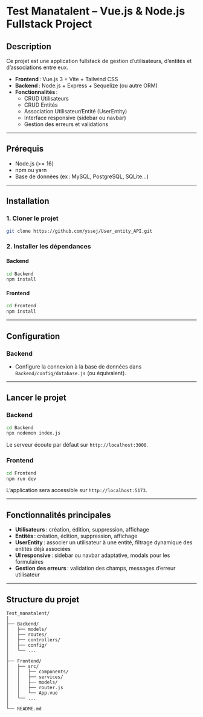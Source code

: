 # Test Manatalent – Vue.js & Node.js Fullstack Project

## Description

Ce projet est une application fullstack de gestion d’utilisateurs, d’entités et d’associations entre eux.  
- **Frontend** : Vue.js 3 + Vite + Tailwind CSS  
- **Backend** : Node.js + Express + Sequelize (ou autre ORM)  
- **Fonctionnalités** :  
  - CRUD Utilisateurs  
  - CRUD Entités  
  - Association Utilisateur/Entité (UserEntity)  
  - Interface responsive (sidebar ou navbar)  
  - Gestion des erreurs et validations

---

## Prérequis

- Node.js (>= 16)
- npm ou yarn
- Base de données (ex : MySQL, PostgreSQL, SQLite…)

---

## Installation

### 1. Cloner le projet

```bash
git clone https://github.com/yssej/User_entity_API.git
```

### 2. Installer les dépendances

#### Backend

```bash
cd Backend
npm install
```

#### Frontend

```bash
cd Frontend
npm install
```

---

## Configuration

### Backend

- Configure la connexion à la base de données dans `Backend/config/database.js` (ou équivalent).

---

## Lancer le projet

### Backend

```bash
cd Backend
npx nodemon index.js
```
Le serveur écoute par défaut sur `http://localhost:3000`.

### Frontend

```bash
cd Frontend
npm run dev
```
L’application sera accessible sur `http://localhost:5173`.

---

## Fonctionnalités principales

- **Utilisateurs** : création, édition, suppression, affichage
- **Entités** : création, édition, suppression, affichage
- **UserEntity** : associer un utilisateur à une entité, filtrage dynamique des entités déjà associées
- **UI responsive** : sidebar ou navbar adaptative, modals pour les formulaires
- **Gestion des erreurs** : validation des champs, messages d’erreur utilisateur

---

## Structure du projet

```
Test_manatalent/
│
├── Backend/
│   ├── models/
│   ├── routes/
│   ├── controllers/
│   ├── config/
│   └── ...
│
├── Frontend/
│   ├── src/
│   │   ├── components/
│   │   ├── services/
│   │   ├── models/
│   │   ├── router.js
│   │   └── App.vue
│   └── ...
│
└── README.md
```
